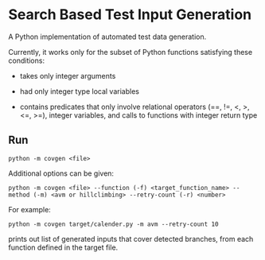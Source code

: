# Search Based Test Input Generation

A Python implementation of automated test data generation.

Currently, it works only for the subset of Python functions satisfying these conditions:

- takes only integer arguments

- had only integer type local variables

- contains predicates that only involve relational operators (==, !=, <, >, <=, >=), integer variables, and calls to functions with integer return type


## Run

```
python -m covgen <file>
```

Additional options can be given:

```
python -m covgen <file> --function (-f) <target_function_name> --method (-m) <avm or hillclimbing> --retry-count (-r) <number>
```

For example:
```
python -m covgen target/calender.py -m avm --retry-count 10
```

prints out list of generated inputs that cover detected branches,
from each function defined in the target file.